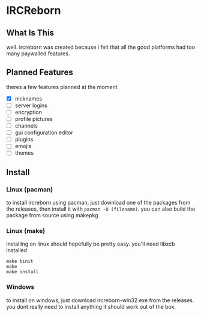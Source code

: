 # IRCReborn

## What Is This

well. ircreborn was created because i felt that all the good platforms had too many paywalled features. 

## Planned Features

theres a few features planned at the moment

- [x] nicknames
- [ ] server logins 
- [ ] encryption
- [ ] profile pictures
- [ ] channels
- [ ] gui configuration editor
- [ ] plugins
- [ ] emojis
- [ ] themes

## Install

### Linux (pacman)

to install ircreborn using pacman, just download one of the packages from the releases, then install it with `pacman -U (filename)`. you can also build the package from source using makepkg

### Linux (make)

installing on linux should hopefully be pretty easy. you'll need libxcb installed

```
make binit
make
make install
```

### Windows

to install on windows, just download ircreborn-win32.exe from the releases. you dont really need to install anything it should work out of the box.
